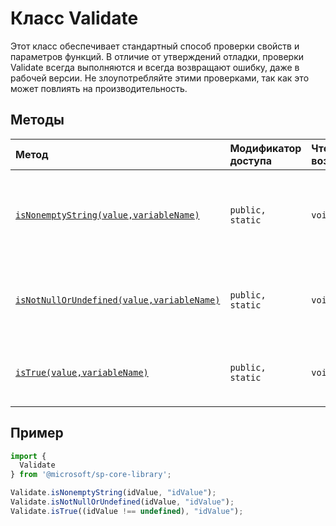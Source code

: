 # <a name="validate-class"></a>Класс Validate







Этот класс обеспечивает стандартный способ проверки свойств и параметров функций. В отличие от утверждений отладки, проверки Validate всегда выполняются и всегда возвращают ошибку, даже в рабочей версии. Не злоупотребляйте этими проверками, так как это может повлиять на производительность.






## <a name="methods"></a>Методы

| Метод       | Модификатор доступа | Что возвращается    | Описание|
|:-------------|:----|:-------|:-----------|
|[`isNonemptyString(value,variableName)`](isnonemptystring-validate.md)     | `public, static` | `void` | Создает исключение, если указанная строка является нулевой, неопределенной или пустой. |
|[`isNotNullOrUndefined(value,variableName)`](isnotnullorundefined-validate.md)     | `public, static` | `void` | Создает исключение, если указано значение null или оно не определено. |
|[`isTrue(value,variableName)`](istrue-validate.md)     | `public, static` | `void` | Создает исключение, если указанное значение не является true. |

## <a name="sample"></a>Пример
```ts
import {
  Validate
} from '@microsoft/sp-core-library';

Validate.isNonemptyString(idValue, "idValue");
Validate.isNotNullOrUndefined(idValue, "idValue");
Validate.isTrue((idValue !== undefined), "idValue");
```
